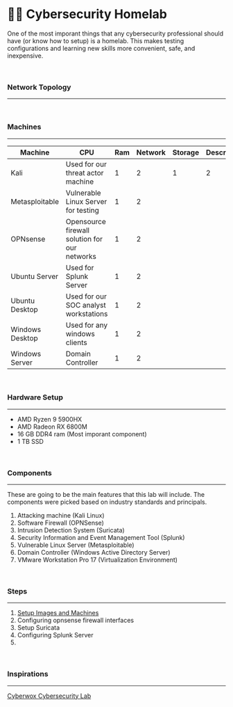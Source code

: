 # 🥼🧪 Cybersecurity Homelab

One of the most imporant things that any cybersecurity professional should have (or know how to setup) is a homelab. This makes testing configurations and learning new skills more convenient, safe, and inexpensive.

<br>

### Network Topology
---
<br>


### Machines
---
| Machine      | CPU | Ram | Network | Storage | Description |
| ----------- | ----------- | ----------- | ----------- | ----------- | ----------- |
| Kali      | Used for our threat actor machine       | 1 | 2 | 1 | 2 | 
| Metasploitable   | Vulnerable Linux Server for testing      | 1 | 2 |
| OPNsense   | Opensource firewall solution for our networks        | 1 | 2 |
| Ubuntu Server   | Used for Splunk Server        | 1 | 2 |
| Ubuntu Desktop   | Used for our SOC analyst workstations        | 1 | 2 |
| Windows Desktop   | Used for any windows clients      | 1 | 2 |
| Windows Server   | Domain Controller        | 1 | 2 |


<br>


### Hardware Setup
----
- AMD Ryzen 9 5900HX
- AMD Radeon RX 6800M
- 16 GB DDR4 ram (Most imporant component)
- 1 TB SSD

<br>

### Components
---
These are going to be the main features that this lab will include. The components were picked based on industry standards and principals.

1. Attacking machine (Kali Linux)
2. Software Firewall (OPNSense)
3. Intrusion Detection System (Suricata)
4. Security Information and Event Management Tool (Splunk)
5. Vulnerable Linux Server (Metasploitable)
6. Domain Controller (Windows Active Directory Server)
7. VMware Workstation Pro 17 (Virtualization Environment)

<br>

### Steps
---
1. [Setup Images and Machines](Step1.md)
2. Configuring opnsense firewall interfaces
3. Setup Suricata
4. Configuring Splunk Server
5. 

<br>

### Inspirations 
---
[Cyberwox Cybersecurity Lab](youtube.com)

